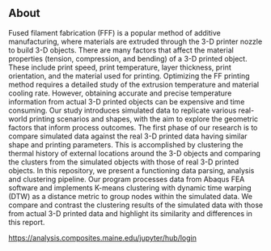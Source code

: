 ## About
Fused filament fabrication (FFF) is a popular method of additive manufacturing, where materials are extruded through the 3-D printer nozzle to build 3-D objects. There are many factors that affect the material properties (tension, compression, and bending) of a 3-D printed object. These include print speed, print temperature, layer thickness, print orientation, and the material used for printing. Optimizing the FF printing method requires a detailed study of the extrusion temperature and material cooling rate. However, obtaining accurate and precise temperature information from actual 3-D printed objects can be expensive and time consuming. Our study introduces simulated data to replicate various real-world printing scenarios and shapes, with the aim to explore the geometric factors that inform process outcomes. The first phase of our research is to compare simulated data against the real 3-D printed data having similar shape and printing parameters. This is accomplished by clustering the thermal history of external locations around the 3-D objects and comparing the clusters from the simulated objects with those of real 3-D printed objects. In this repository, we present a functioning data parsing, analysis and clustering pipeline. Our program processes data from Abaqus FEA software and implements K-means clustering with dynamic time warping (DTW) as a distance metric to group nodes within the simulated data. We compare and contrast the clustering results of the simulated data with those from actual 3-D printed data and highlight its similarity and differences in this report. 


https://analysis.composites.maine.edu/jupyter/hub/login